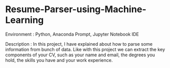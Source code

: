 # Resume-Parser-using-Machine-Learning

Environment : Python, Anaconda Prompt, Jupyter Notebook IDE

Description  : In this project, I have explained about how to parse some information from bunch of data. Like with this project we can extract the key components of your CV, such as your name and email, the degrees you hold, the skills you have and your work experience. 
